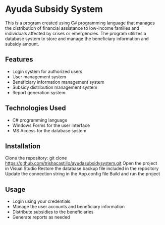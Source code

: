 # Ayuda Subsidy System
This is a program created using C# programming language that manages the distribution of financial assistance to low-income families and individuals affected by crises or emergencies. The program utilizes a database system to store and manage the beneficiary information and subsidy amount.

## Features
- Login system for authorized users
- User management system
- Beneficiary information management system
- Subsidy distribution management system
- Report generation system
## Technologies Used
- C# programming language
- Windows Forms for the user interface
- MS Access for the database system
## Installation
Clone the repository: git clone https://github.com/trishacastillo/ayudasubsidysystem.git
Open the project in Visual Studio
Restore the database backup file included in the repository
Update the connection string in the App.config file
Build and run the project
## Usage
- Login using your credentials
- Manage the user accounts and beneficiary information
- Distribute subsidies to the beneficiaries
- Generate reports as needed
